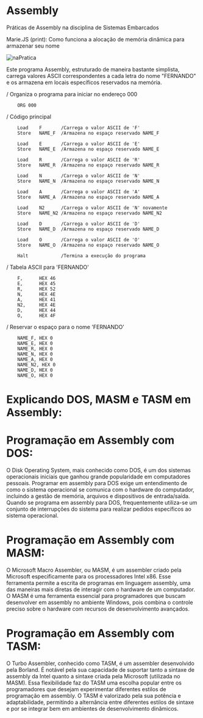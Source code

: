 # Assembly
Práticas de Assembly na disciplina de Sistemas Embarcados

Marie.JS (print): Como funciona a alocação de memória dinâmica para armazenar seu nome

![naPratica](https://github.com/fdalvesco/Assembly/assets/101358513/9b470916-51ac-4886-9604-b30839d57a10)


Este programa Assembly, estruturado de maneira bastante simplista, carrega valores ASCII correspondentes a cada letra do nome "FERNANDO" e os armazena em locais específicos reservados na memória.

/ Organiza o programa para iniciar no endereço 000

        ORG 000

/ Código principal

        Load    F       /Carrega o valor ASCII de 'F'
        Store   NAME_F  /Armazena no espaço reservado NAME_F

        Load    E       /Carrega o valor ASCII de 'E'
        Store   NAME_E  /Armazena no espaço reservado NAME_E

        Load    R       /Carrega o valor ASCII de 'R'
        Store   NAME_R  /Armazena no espaço reservado NAME_R

        Load    N       /Carrega o valor ASCII de 'N'
        Store   NAME_N  /Armazena no espaço reservado NAME_N

        Load    A       /Carrega o valor ASCII de 'A'
        Store   NAME_A  /Armazena no espaço reservado NAME_A

        Load    N2      /Carrega o valor ASCII de 'N' novamente
        Store   NAME_N2 /Armazena no espaço reservado NAME_N2

        Load    D       /Carrega o valor ASCII de 'D'
        Store   NAME_D  /Armazena no espaço reservado NAME_D

        Load    O       /Carrega o valor ASCII de 'O'
        Store   NAME_O  /Armazena no espaço reservado NAME_O

        Halt            /Termina a execução do programa

/ Tabela ASCII para 'FERNANDO'

        F,      HEX 46
        E,      HEX 45
        R,      HEX 52
        N,      HEX 4E
        A,      HEX 41
        N2,     HEX 4E
        D,      HEX 44
        O,      HEX 4F

/ Reservar o espaço para o nome 'FERNANDO'

        NAME_F, HEX 0
        NAME_E, HEX 0
        NAME_R, HEX 0
        NAME_N, HEX 0
        NAME_A, HEX 0
        NAME_N2, HEX 0
        NAME_D, HEX 0
        NAME_O, HEX 0

# Explicando DOS, MASM e TASM em Assembly:

# Programação em Assembly com DOS:
O Disk Operating System, mais conhecido como DOS, é um dos sistemas operacionais iniciais que ganhou grande popularidade em computadores pessoais. Programar em assembly para DOS exige um entendimento de como o sistema operacional se comunica com o hardware do computador, incluindo a gestão de memória, arquivos e dispositivos de entrada/saída. Quando se programa em assembly para DOS, frequentemente utiliza-se um conjunto de interrupções do sistema para realizar pedidos específicos ao sistema operacional.

# Programação em Assembly com MASM:
O Microsoft Macro Assembler, ou MASM, é um assembler criado pela Microsoft especificamente para os processadores Intel x86. Esse ferramenta permite a escrita de programas em linguagem assembly, uma das maneiras mais diretas de interagir com o hardware de um computador. O MASM é uma ferramenta essencial para programadores que buscam desenvolver em assembly no ambiente Windows, pois combina o controle preciso sobre o hardware com recursos de desenvolvimento avançados.

# Programação em Assembly com TASM:
O Turbo Assembler, conhecido como TASM, é um assembler desenvolvido pela Borland. É notável pela sua capacidade de suportar tanto a sintaxe de assembly da Intel quanto a sintaxe criada pela Microsoft (utilizada no MASM). Essa flexibilidade faz do TASM uma escolha popular entre os programadores que desejam experimentar diferentes estilos de programação em assembly. O TASM é valorizado pela sua potência e adaptabilidade, permitindo a alternância entre diferentes estilos de sintaxe e por se integrar bem em ambientes de desenvolvimento dinâmicos.
